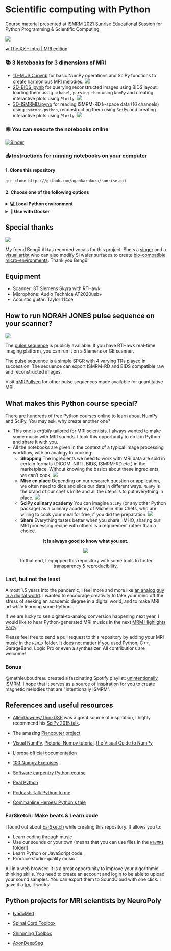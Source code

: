 # Scientific computing with Python

Course material presented at [ISMRM 2021 Sunrise Educational Session](https://www.ismrm.org/21/program-files/T-30.htm) for Python Programming & Scientific Computing.

[![](assets/cover.png)](https://www.youtube.com/watch?v=XX0UGblIwMM)

[⏯  The XX - Intro | MRI edition](https://www.youtube.com/watch?v=XX0UGblIwMM)

### 📚 3 Notebooks for 3 dimensions of MRI

* [1D-MUSIC.ipynb](/1D-MUSIC.ipynb) for basic NumPy operations and SciPy functions to create harmonious MRI melodies.
![](assets/wave_np.png)
* [2D-BIDS.ipynb](/1D-MUSIC.ipynb) for querying reconstructed images using BIDS layout, loading them using `nibabel`, `parsing them` using `NumPy` and creating interactive plots using `Plotly`.
![](assets/notebook_2.png)
* [3D-ISMRMD.ipynb](/1D-MUSIC.ipynb) for reading ISMRM-RD k-space data (16 channels) using `ismrmrd-python`, reconstructing them using `SciPy` and creating interactive plots using `Plotly`.
![](assets/ismrmrd_structure.png)
### 🕸  You can execute the notebooks online
[![Binder](https://mybinder.org/badge_logo.svg)](https://mybinder.org/v2/gh/agahkarakuzu/sunrise/HEAD)

### 📥  Instructions for running notebooks on your computer

#### 1. Clone this repository 

```
git clone https://github.com/agahkarakuzu/sunrise.git
```

#### 2. Choose one of the following options

<details><summary> <b>💻  Local Python environment</b> </font> </summary><br>

### Python 

If you don't have Python installed on your computer, I highly recommend [Anaconda](https://www.anaconda.com/). Simply follow the instructions on the website to install Anaconda, which comes with Jupyter out of the box. 

Then all you have to do is simply installing Python dependencies using `pip`. In a terminal window:

```python
cd /directory/to/sunrise/on/your/computer
pip install -r requirements.txt
```

That's all! After installing dependencies, run `jupyter notebook` or `jupyter lab` command in the terminal (while you are still at the `/sunrise` directory. Select a notebook, and start making some music using MRI sounds! 


### Potentially missing dependencies 

* If you cannot run Librosa on a Ubuntu OS, you may be missing `libsndfile1` package: 

```terminal
sudo apt install libsndfile1
```

* Lolviz package (visualizing arrays using a graphical representation) is optional. You can follow the [official docs](https://github.com/parrt/lolviz) to install its dependencies on different OS.

* I did not test this on a Windows machine, please open an issue if you run into problems.


</details>

<details><summary> <b>🐳  Use with Docker</b> </font> </summary><br>

If you have Docker installed on your computer and running, you can run the code 
in the same environment described in this repository. 

### Option-1: Use `repo2docker` 

1. Simply install `repo2docker` from pyPI: 
```
pip install jupyter-repo2docker
```
2. Run the following command in your terminal:
```
jupyter-repo2docker https://github.com/agahkarakuzu/sunrise
```

After building (it might take a while!), it should output in your terminal 
something like:

```
Copy/paste this URL into your browser when you connect for the first time,
    to login with a token:
        http://0.0.0.0:36511/?token=f94f8fabb92e22f5bfab116c382b4707fc2cade56ad1ace0
```

This should start a Jupyter session on your browser and make all the resources 
you see when you [launch a Binder](https://mybinder.org/v2/gh/agahkarakuzu/sunrise/main) for this repository. 

To re-use your container built by repo2docker, do the following: 

1. Run `docker images` command and copy the `IMAGE ID` to your clipboard 
2. Run the following command to start the container:
```
docker run -it --rm -p 8888:8888 `PASTE IMAGE ID HERE` jupyter notebook --ip 0.0.0.0
```

### Option 2: Use Docker image built by this repo's GitHub Actions

This repository builds and pushes its own Docker images on every release! 

You can see the available versions [here](https://hub.docker.com/r/agahkarakuzu/sunrise). I will give the instructions for the 
latest version: 

1. Pull the docker image
```
docker pull agahkarakuzu/sunrise:latest
```
2. Start the container
```
docker run -it --rm -p 8888:8888 agahkarakuzu/sunrise:latest
```

</details>

## Special thanks 

![](https://mir-s3-cdn-cf.behance.net/user/276/fbaf9164170569.5c8d4293cf696.jpg)

My friend Bengü Aktas recorded vocals for this project. She's a [singer](https://www.youtube.com/channel/UC2LUEX92eaq_6VQzIAZnnCw/featured) and a [visual artist](https://www.behance.net/profile/benguaktas) who can also modify Si wafer surfaces to create [bio-compatible micro-environments](https://ieeexplore.ieee.org/document/7026352). Thank you Bengü!

## Equipment 

* Scanner: 3T Siemens Skyra with RTHawk
* Microphone: Audio Technica AT2020usb+ 
* Acoustic guitar: Taylor 114ce

## How to run NORAH JONES pulse sequence on your scanner?

![](assets/sequence_order.gif)

The [pulse sequence](/Sequence) is publicly available. If you have RTHawk real-time imaging platform, you can run it on a Siemens or GE scanner.

The pulse sequence is a simple SPGR with 4 varying TRs played in succession. The sequence can export ISMRM-RD and BIDS compatible raw and reconstructed images. 

Visit [qMRPullseq](https://github.com/qmrlab/pulse_sequences) for other pulse sequences made available for quantitative MRI.

## What makes this Python course special?

There are hundreds of free Python courses online to learn about NumPy and SciPy. You may ask, why create another one?

* This one is _artfully_ tailored for MRI scientists. I always wanted to make some music with MRI sounds. I took this opportunity to do it in Python and share it with you.
* All the notebooks are given in the context of a typical image processing workflow, with an analogy to cooking: 
   * **Shopping** The ingredients we need to work with MRI data are sold in certain formats (DICOM, NIfTI, BIDS, ISMRM-RD etc.) in the marketplace. Without knowing the basics about these ingredients, we can't cook.
   ![](assets/sunrise_market.png)
   * **Mise en place** Depending on our research question or application, we often need to dice and slice our data in different ways. `NumPy` is the brand of our chef's knife and all the utensils to put everything in place.
   ![](assets/numpy_step2.png)
   * **SciPy culinary academy** You can imagine `SciPy` (or any other Python package) as a culinary academy of Michelin Star Chefs, who are willing to cook your meal for free, if you did the preparation.
   ![](assets/scipy_chefs.png)
   * **Share** Everything tastes better when you share. IMHO, sharing our MRI processing recipe with others is a requirement rather than a choice. 


<p align="center"> <b>It is always good to know what you eat.</b> </p>
   
<p align="center"> <img src="https://i.pinimg.com/originals/f9/f0/1b/f9f01bc7b3436efece0c29cca44cc1e1.gif"> </p>

<p align="center"> To that end, I equipped this repository with some tools to foster transparency & reproducibility. </p>


### Last, but not the least

Almost 1.5 years into the pandemic, I feel more and more like [an analog guy in a digital world](https://www.youtube.com/watch?v=OkQlrIQhUMQ). I wanted to encourage creativity to take your mind off the stress of seeking an academic degree in a digital world, and to make MRI art while learning some Python. 

If we are lucky to see digital-to-analog conversion happening next year, I would like to hear Python-generated MRI musics in the next [MRM Highlights Party](https://www.facebook.com/watch/?v=730147610778171).

Please feel free to send a pull request to this repository by adding your MRI music in the `REMIX` folder. It does not matter if you used Python, C++, GarageBand, Logic Pro or even a synthesizer. All contributions are welcome! 

### Bonus 

@mathieuboudreau created a fascinating Spotify playlist: [unintentionally ISMRM](https://open.spotify.com/playlist/1U8vbOJFSIRQhiu3ZLvgM8?si=0e4d362e3c544999). I hope that it serves as a source of inspiration for you to create magnetic melodies that are "intentionally ISMRM". 

## References and useful resources

* [AllenDowney/ThinkDSP](https://github.com/AllenDowney/ThinkDSP) was a great source of inspiration, I highly recommend his [SciPy 2015 talk](https://www.youtube.com/watch?v=0ALKGR0I5MA). 

* The amazing [Pianoputer project](http://zulko.github.io/blog/2014/03/29/soundstretching-and-pitch-shifting-in-python/)

* [Visual NumPy](https://jalammar.github.io/visual-numpy/), [Pictorial Numpy tutorial](https://towardsdatascience.com/reshaping-numpy-arrays-in-python-a-step-by-step-pictorial-tutorial-aed5f471cf0b), [the Visual Guide to NumPy](https://betterprogramming.pub/numpy-illustrated-the-visual-guide-to-numpy-3b1d4976de1d)

* [Librosa official documentation](https://librosa.org/doc/latest/index.html)

* [100 Numpy Exercises](https://github.com/rougier/numpy-100)

* [Software carpentry Python course](https://swcarpentry.github.io/python-novice-inflammation/)

* [Real Python](https://realpython.com/)

* [Podcast: Talk Python to me](https://talkpython.fm/)

* [Commanline Heroes: Python's tale](https://www.youtube.com/watch?v=eaP4b2nAqm8)

### EarSketch: Make beats & Learn code

I found out about [EarSketch](https://earsketch.gatech.edu/landing/#/) while creating this repository. It allows you to: 

* Learn coding through music
* Use our sounds or your own (means that you can use files in the [`WavMRI`](/WavMRI) folder!)
* Learn Python or JavaScript code
* Produce studio-quality music

All in a web browser. It is a great opportunity to improve your algorithmic thinking skills. You need to create an account and login to be able to upload your sound samples. You can export them to SoundCloud with one click. I gave it a [try](https://soundcloud.com/agah-karakuzu/quick_tour-py), it works!

## Python projects for MRI scientists by NeuroPoly

* [IvadoMed](https://ivadomed.org/en/latest/)

* [Spinal Cord Toolbox](https://github.com/neuropoly/spinalcordtoolbox)

* [Shimming Toolbox](https://shimming-toolbox.org/en/latest/)

* [AxonDeepSeg](https://github.com/neuropoly/axondeepseg)
